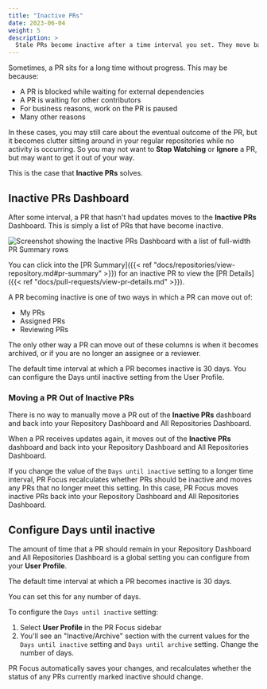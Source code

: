 ```yaml
---
title: "Inactive PRs"
date: 2023-06-04
weight: 5
description: >
  Stale PRs become inactive after a time interval you set. They move back into your dashboard when updates occur.
---
```


Sometimes, a PR sits for a long time without progress. This may be because:

- A PR is blocked while waiting for external dependencies
- A PR is waiting for other contributors
- For business reasons, work on the PR is paused
- Many other reasons

In these cases, you may still care about the eventual outcome of the PR, but it becomes clutter sitting around in your regular repositories while no activity is occurring. So you may not want to **Stop Watching** or **Ignore** a PR, but may want to get it out of your way.

This is the case that **Inactive PRs** solves.

## Inactive PRs Dashboard

After some interval, a PR that hasn't had updates moves to the **Inactive PRs** Dashboard. This is simply a list of PRs that have become inactive.

![Screenshot showing the Inactive PRs Dashboard with a list of full-width PR Summary rows](/images/inactive-prs.png)

You can click into the [PR Summary]({{< ref "docs/repositories/view-repository.md#pr-summary" >}}) for an inactive PR to view the [PR Details]({{< ref "docs/pull-requests/view-pr-details.md" >}}).

A PR becoming inactive is one of two ways in which a PR can move out of:

- My PRs
- Assigned PRs
- Reviewing PRs

The only other way a PR can move out of these columns is when it becomes archived, or if you are no longer an assignee or a reviewer.

The default time interval at which a PR becomes inactive is 30 days. You can configure the Days until inactive setting from the User Profile.

### Moving a PR Out of Inactive PRs

There is no way to manually move a PR out of the **Inactive PRs** dashboard and back into your Repository Dashboard and All Repositories Dashboard. 

When a PR receives updates again, it moves out of the **Inactive PRs** dashboard and back into your Repository Dashboard and All Repositories Dashboard.

If you change the value of the `Days until inactive` setting to a longer time interval, PR Focus recalculates whether PRs should be inactive and moves any PRs that no longer meet this setting. In this case, PR Focus moves inactive PRs back into your Repository Dashboard and All Repositories Dashboard.

## Configure Days until inactive

The amount of time that a PR should remain in your Repository Dashboard and All Repositories Dashboard is a global setting you can configure from your **User Profile**.

The default time interval at which a PR becomes inactive is 30 days.

You can set this for any number of days.

To configure the `Days until inactive` setting:

1. Select **User Profile** in the PR Focus sidebar
2. You'll see an "Inactive/Archive" section with the current values for the `Days until inactive` setting and `Days until archive` setting. Change the number of days. 

PR Focus automatically saves your changes, and recalculates whether the status of any PRs currently marked inactive should change.
